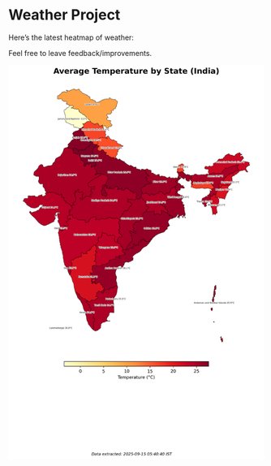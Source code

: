 # Weather Project

Here’s the latest heatmap of weather:

Feel free to leave feedback/improvements.

![India Heatmap](docs/assets/india_heatmap.png?v=C75982)
